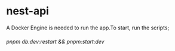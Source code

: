 # nest-api

A Docker Engine is needed to run the app.To start, run the scripts;
###### pnpm db:dev:restart && pnpm:start:dev
 
</html>
